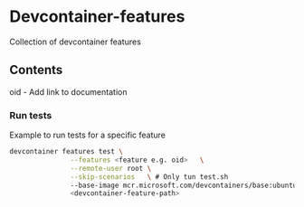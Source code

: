 # Devcontainer-features
Collection of devcontainer features

## Contents

oid - Add link to documentation

### Run tests

Example to run tests for a specific feature
```bash
devcontainer features test \
               --features <feature e.g. oid>   \
               --remote-user root \
               --skip-scenarios   \ # Only tun test.sh
               --base-image mcr.microsoft.com/devcontainers/base:ubuntu \
               <devcontainer-feature-path>
```

